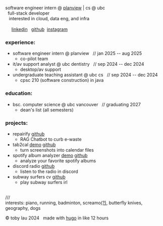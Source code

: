 software engineer intern @ [planview](https://www.planview.com) | cs @ ubc \
&nbsp; full-stack developer \
&nbsp;&nbsp; interested in cloud, data eng, and infra \
\
&nbsp; &nbsp;&nbsp; [linkedin](https://linkedin.com/in/tobylau05) &nbsp; [github](https://github.com/tobyL05)&nbsp; [instagram](https://instagram.com/tobylau__)

### experience:
- software engineer intern @ planview &nbsp; // jan 2025 -- aug 2025
    - co-pilot team
- it/av support analyst @ ubc dentistry &nbsp; // sep 2024 -- dec 2024
    - desktop/av support
- undergraduate teaching assistant @ ubc cs &nbsp; // sep 2024 -- dec 2024
    - cpsc 210 (software construction) in java
### education:
- bsc. computer science @ ubc vancouver &nbsp; // graduating 2027
    - dean's list (all semesters)
### projects:
- repairify [github](https://github.com/tobyL05/repairify-fe)
    - RAG Chatbot to curb e-waste
- tab2cal [demo](https://youtu.be/lXo_nnaR_JA) [github](https://github.com/tobyL05/tab2cal)
    - turn screenshots into calendar files
- spotify album analyzer [demo](https://album-analyzer.vercel.app/) [github](https://github.com/tobyL05/album-analyzer)
    - analyze your favorite spotify albums
- discord radio [github](https://github.com/tobyL05/discord-radio)
    - listen to the radio in discord
- subway surfers cv [github](https://github.com/tobyL05/SubwaySurfers-CV)
    - play subway surfers irl

\
///\
interests: piano, running, badminton, screamo[(?)](https://open.spotify.com/playlist/7x7GU1XXWIvMLQN9u6IiCX?si=1a8ae087aff94793), butterfly knives, geography, dogs

© toby lau 2024 &nbsp; made with [hugo](https://gohugo.io/) in like 12 hours
